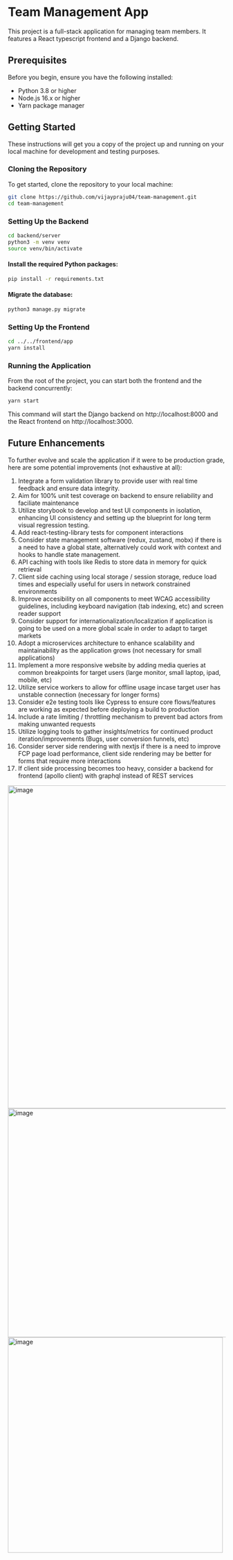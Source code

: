 # Team Management App

This project is a full-stack application for managing team members. It features a React typescript frontend and a Django backend.

## Prerequisites

Before you begin, ensure you have the following installed:
- Python 3.8 or higher
- Node.js 16.x or higher
- Yarn package manager

## Getting Started

These instructions will get you a copy of the project up and running on your local machine for development and testing purposes.

### Cloning the Repository

To get started, clone the repository to your local machine:

```bash
git clone https://github.com/vijaypraju04/team-management.git
cd team-management
```

### Setting Up the Backend
```bash
cd backend/server
python3 -m venv venv
source venv/bin/activate
```

#### Install the required Python packages:
```bash
pip install -r requirements.txt
```

#### Migrate the database:
```bash
python3 manage.py migrate
```

### Setting Up the Frontend
```bash
cd ../../frontend/app
yarn install
```

### Running the Application
From the root of the project, you can start both the frontend and the backend concurrently:
```bash
yarn start
```
This command will start the Django backend on http://localhost:8000 and the React frontend on http://localhost:3000.



## Future Enhancements
To further evolve and scale the application if it were to be production grade, here are some potential improvements (not exhaustive at all):

1. Integrate a form validation library to provide user with real time feedback and ensure data integrity.
2. Aim for 100% unit test coverage on backend to ensure reliability and faciliate maintenance
3. Utilize storybook to develop and test UI components in isolation, enhancing UI consistency and setting up the blueprint for long term visual regression testing.
4. Add react-testing-library tests for component interactions
5. Consider state management software (redux, zustand, mobx) if there is a need to have a global state, alternatively could work with context and hooks to handle state management.
6. API caching with tools like Redis to store data in memory for quick retrieval
7. Client side caching using local storage / session storage, reduce load times and especially useful for users in network constrained environments
8. Improve accesibility on all components to meet WCAG accessibility guidelines, including keyboard navigation (tab indexing, etc) and screen reader support
9. Consider support for internationalization/localization if application is going to be used on a more global scale in order to adapt to target markets
10. Adopt a microservices architecture to enhance scalability and maintainability as the application grows (not necessary for small applications)
11. Implement a more responsive website by adding media queries at common breakpoints for target users (large monitor, small laptop, ipad, mobile, etc)
12. Utilize service workers to allow for offline usage incase target user has unstable connection (necessary for longer forms)
13. Consider e2e testing tools like Cypress to ensure core flows/features are working as expected before deploying a build to production
14. Include a rate limiting / throttling mechanism to prevent bad actors from making unwanted requests
15. Utilize logging tools to gather insights/metrics for continued product iteration/improvements (Bugs, user conversion funnels, etc)
16. Consider server side rendering with nextjs if there is a need to improve FCP page load performance, client side rendering may be better for forms that require more interactions
17. If client side processing becomes too heavy, consider a backend for frontend (apollo client) with graphql instead of REST services



<img width="745" alt="image" src="https://github.com/vijaypraju04/team-management/assets/24286181/9635e22e-b03d-4fbd-8e71-acc0ebeab588">

<img width="528" alt="image" src="https://github.com/vijaypraju04/team-management/assets/24286181/48f25d6c-c940-4b60-a8e8-93375f1dd5db">

<img width="497" alt="image" src="https://github.com/vijaypraju04/team-management/assets/24286181/0c0e69be-03c7-49b5-b8d4-e6745f5fcd24">
